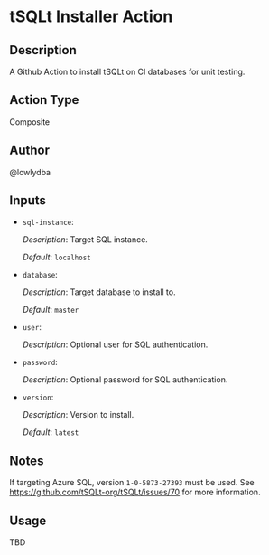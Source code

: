# tSQLt Installer Action

## Description

A Github Action to install tSQLt on CI databases for unit testing.

## Action Type

Composite

## Author

@lowlydba

## Inputs

* `sql-instance`:

    *Description*: Target SQL instance.

    *Default*: `localhost`

* `database`:

    *Description*: Target database to install to.

    *Default*: `master`

* `user`:

    *Description*: Optional user for SQL authentication.

* `password`:

    *Description*: Optional password for SQL authentication.

* `version`:

    *Description*: Version to install.

    *Default*: `latest`

## Notes

If targeting Azure SQL, version `1-0-5873-27393` must be used. See <https://github.com/tSQLt-org/tSQLt/issues/70> for more information.

## Usage

TBD
